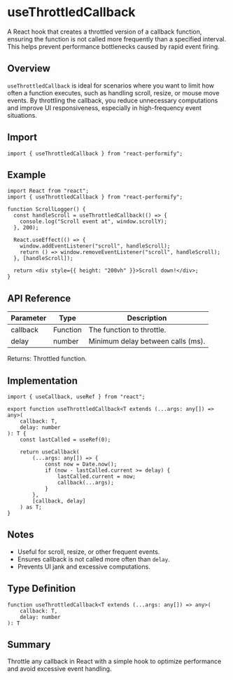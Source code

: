 # useThrottledCallback

A React hook that creates a throttled version of a callback function, ensuring the function is not called more frequently than a specified interval. This helps prevent performance bottlenecks caused by rapid event firing.

## Overview

`useThrottledCallback` is ideal for scenarios where you want to limit how often a function executes, such as handling scroll, resize, or mouse move events. By throttling the callback, you reduce unnecessary computations and improve UI responsiveness, especially in high-frequency event situations.

## Import

```tsx
import { useThrottledCallback } from "react-performify";
```

## Example

```tsx
import React from "react";
import { useThrottledCallback } from "react-performify";

function ScrollLogger() {
  const handleScroll = useThrottledCallback(() => {
    console.log("Scroll event at", window.scrollY);
  }, 200);

  React.useEffect(() => {
    window.addEventListener("scroll", handleScroll);
    return () => window.removeEventListener("scroll", handleScroll);
  }, [handleScroll]);

  return <div style={{ height: "200vh" }}>Scroll down!</div>;
}
```

## API Reference

| Parameter | Type | Description |
|-----------|------|-------------|
| callback  | Function | The function to throttle. |
| delay     | number   | Minimum delay between calls (ms). |

Returns: Throttled function.

## Implementation

```tsx
import { useCallback, useRef } from "react";

export function useThrottledCallback<T extends (...args: any[]) => any>(
    callback: T,
    delay: number
): T {
    const lastCalled = useRef(0);

    return useCallback(
        (...args: any[]) => {
            const now = Date.now();
            if (now - lastCalled.current >= delay) {
                lastCalled.current = now;
                callback(...args);
            }
        },
        [callback, delay]
    ) as T;
}
```

## Notes

- Useful for scroll, resize, or other frequent events.
- Ensures callback is not called more often than `delay`.
- Prevents UI jank and excessive computations.

## Type Definition

```tsx
function useThrottledCallback<T extends (...args: any[]) => any>(
    callback: T,
    delay: number
): T
```

## Summary

Throttle any callback in React with a simple hook to optimize performance and avoid excessive event handling.
